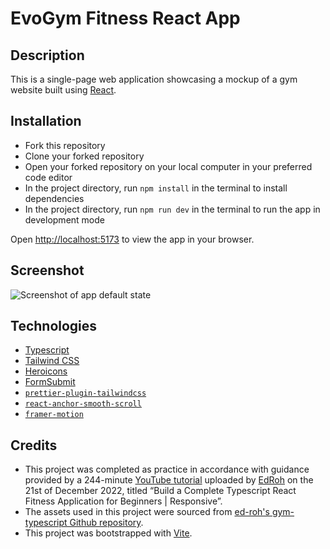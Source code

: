 # EvoGym Fitness React App

## Description

This is a single-page web application showcasing a mockup of a gym website built using [React](https://react.dev/). 


## Installation

- Fork this repository
- Clone your forked repository
- Open your forked repository on your local computer in your preferred code editor
- In the project directory, run `npm install` in the terminal to install dependencies
- In the project directory, run `npm run dev` in the terminal to run the app in development mode

Open [http://localhost:5173](http://localhost:5173) to view the app in your browser.


## Screenshot

![Screenshot of app default state](src/assets/screenshot.png)


## Technologies

- [Typescript](https://www.typescriptlang.org/)
- [Tailwind CSS](https://tailwindcss.com/)
- [Heroicons](https://heroicons.com/)
- [FormSubmit](https://formsubmit.co/)
- [`prettier-plugin-tailwindcss`](https://github.com/tailwindlabs/prettier-plugin-tailwindcss)
- [`react-anchor-smooth-scroll`](https://github.com/mauricevancooten/react-anchor-link-smooth-scroll)
- [`framer-motion`](https://www.framer.com/motion/introduction/)


## Credits

- This project was completed as practice in accordance with guidance provided by a 244-minute [YouTube tutorial](https://youtu.be/I2NNxr3WPDo) uploaded by [EdRoh](https://www.youtube.com/@EdRohDev) on the 21st of December 2022, titled “Build a Complete Typescript React Fitness Application for Beginners | Responsive”.
- The assets used in this project were sourced from [ed-roh's gym-typescript Github repository](https://github.com/ed-roh/gym-typescript).
- This project was bootstrapped with [Vite](https://github.com/vitejs/vite/tree/main/packages/create-vite).



